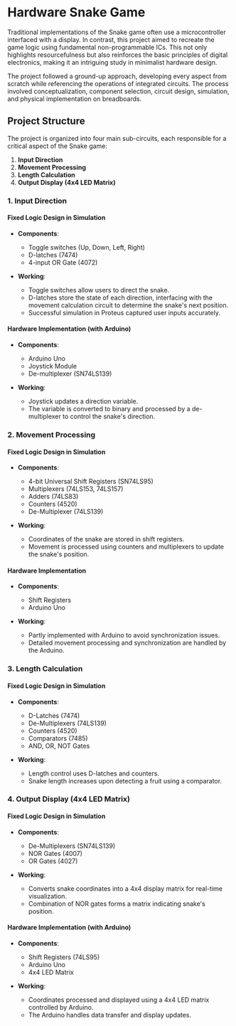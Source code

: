 # Hardware Snake Game


Traditional implementations of the Snake game often use a microcontroller interfaced with a display. In contrast, this project aimed to recreate the game logic using fundamental non-programmable ICs. This not only highlights resourcefulness but also reinforces the basic principles of digital electronics, making it an intriguing study in minimalist hardware design.

The project followed a ground-up approach, developing every aspect from scratch while referencing the operations of integrated circuits. The process involved conceptualization, component selection, circuit design, simulation, and physical implementation on breadboards.


## Project Structure

The project is organized into four main sub-circuits, each responsible for a critical aspect of the Snake game:

1. **Input Direction**
2. **Movement Processing**
3. **Length Calculation**
4. **Output Display (4x4 LED Matrix)**

### 1. Input Direction

#### Fixed Logic Design in Simulation

- **Components**:
  - Toggle switches (Up, Down, Left, Right)
  - D-latches (7474)
  - 4-input OR Gate (4072)

- **Working**:
  - Toggle switches allow users to direct the snake.
  - D-latches store the state of each direction, interfacing with the movement calculation circuit to determine the snake's next position.
  - Successful simulation in Proteus captured user inputs accurately.

#### Hardware Implementation (with Arduino)

- **Components**:
  - Arduino Uno
  - Joystick Module
  - De-multiplexer (SN74LS139)

- **Working**:
  - Joystick updates a direction variable.
  - The variable is converted to binary and processed by a de-multiplexer to control the snake's direction.

### 2. Movement Processing

#### Fixed Logic Design in Simulation

- **Components**:
  - 4-bit Universal Shift Registers (SN74LS95)
  - Multiplexers (74LS153, 74LS157)
  - Adders (74LS83)
  - Counters (4520)
  - De-Multiplexer (74LS139)

- **Working**:
  - Coordinates of the snake are stored in shift registers.
  - Movement is processed using counters and multiplexers to update the snake's position.

#### Hardware Implementation

- **Components**:
  - Shift Registers
  - Arduino Uno

- **Working**:
  - Partly implemented with Arduino to avoid synchronization issues.
  - Detailed movement processing and synchronization are handled by the Arduino.

### 3. Length Calculation

#### Fixed Logic Design in Simulation

- **Components**:
  - D-Latches (7474)
  - De-Multiplexers (74LS139)
  - Counters (4520)
  - Comparators (7485)
  - AND, OR, NOT Gates

- **Working**:
  - Length control uses D-latches and counters.
  - Snake length increases upon detecting a fruit using a comparator.

### 4. Output Display (4x4 LED Matrix)

#### Fixed Logic Design in Simulation

- **Components**:
  - De-Multiplexers (SN74LS139)
  - NOR Gates (4007)
  - OR Gates (4027)

- **Working**:
  - Converts snake coordinates into a 4x4 display matrix for real-time visualization.
  - Combination of NOR gates forms a matrix indicating snake's position.

#### Hardware Implementation (with Arduino)

- **Components**:
  - Shift Registers (74LS95)
  - Arduino Uno
  - 4x4 LED Matrix

- **Working**:
  - Coordinates processed and displayed using a 4x4 LED matrix controlled by Arduino.
  - The Arduino handles data transfer and display updates.



